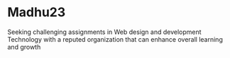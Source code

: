 # Madhu23
Seeking challenging assignments in Web design and development Technology with a reputed organization that can enhance overall learning and growth
